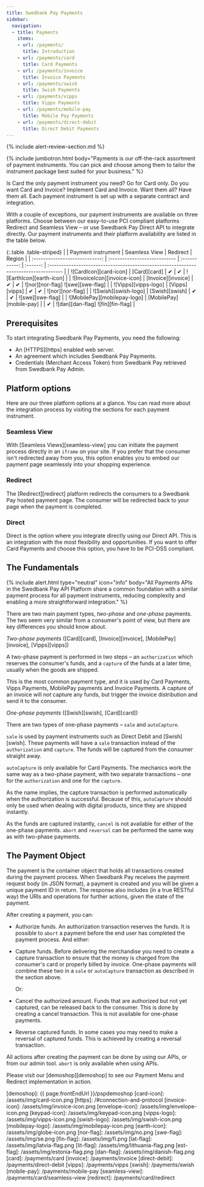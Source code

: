 ```yaml
---
title: Swedbank Pay Payments
sidebar:
  navigation:
  - title: Payments
    items:
    - url: /payments/
      title: Introduction
    - url: /payments/card
      title: Card Payments
    - url: /payments/invoice
      title: Invoice Payments
    - url: /payments/swish
      title: Swish Payments
    - url: /payments/vipps
      title: Vipps Payments
    - url: /payments/mobile-pay
      title: Mobile Pay Payments
    - url: /payments/direct-debit
      title: Direct Debit Payments
---
```


{% include alert-review-section.md %}

{% include jumbotron.html body="Payments is our off-the-rack assortment of
payment instruments. You can pick and choose among them to tailor the instrument
package best suited for your business." %}

Is Card the only payment instrument you need? Go for Card only. Do you want Card
and Invoice? Implement Card and Invoice. Want them all? Have them all. Each
payment instrument is set up with a separate contract and integration.

With a couple of exceptions, our payment instruments are available on three
platforms. Choose between our easy-to-use PCI compliant platforms Redirect
and Seamless View – or use Swedbank Pay Direct API to integrate directly. Our
payment instruments and their platform availability are listed in the table
below.

{:.table .table-striped}
|                                | Payment instrument           | Seamless View | Redirect | Region                                                                               |
| :----------------------------: | :--------------------------- | :-----------: | :------: | :----------------------------------------------------------------------------------- |
|     ![CardIcon][card-icon]     | [Card][card]                 |    ✔︎︎︎︎︎     |  ✔︎︎︎︎︎  | ![EarthIcon][earth-icon]                                                             |
|  ![InvoiceIcon][invoice-icon]  | [Invoice][invoice]           |    ✔︎︎︎︎︎     |  ✔︎︎︎︎︎  | ![nor][nor-flag] ![swe][swe-flag]                                   |
|      ![Vipps][vipps-logo]      | [Vipps][vipps]               |    ✔︎︎︎︎︎     |  ✔︎︎︎︎︎  | ![nor][nor-flag]                                                                     |
|      ![Swish][swish-logo]      | [Swish][swish]               |    ✔︎︎︎︎︎     |  ✔︎︎︎︎︎  | ![swe][swe-flag]                                                                     |
|  ![MobilePay][mobilepay-logo]  | [MobilePay][mobile-pay]      |               |  ✔︎︎︎︎︎  | ![dan][dan-flag] ![fin][fin-flag]                                                    |

## Prerequisites

To start integrating Swedbank Pay Payments, you need the following:

* An [HTTPS][https] enabled web server.
* An agreement which includes Swedbank Pay Payments.
* Credentials (Merchant Access Token) from Swedbank Pay retrieved from
  Swedbank Pay Admin.

## Platform options

Here are our three platform options at a glance. You can read more about the
integration process by visiting the sections for each payment instrument.

### Seamless View

With [Seamless Views][seamless-view] you can initiate the payment process
directly in an `iframe` on your site. If you prefer that the consumer isn't
redirected away from you, this option enables you to embed our payment page
seamlessly into your shopping experience.

### Redirect

The [Redirect][redirect] platform redirects the consumers to a Swedbank Pay
hosted payment page. The consumer will be redirected back to your page when the
payment is completed.

### Direct

Direct is the option where you integrate directly using our Direct
API. This is an integration with the most flexibility and opportunities. If you
want to offer Card Payments and choose this option, you have to be PCI-DSS
compliant.

## The Fundamentals

{% include alert.html type="neutral"
                      icon="info"
                      body="All Payments APIs in the Swedbank Pay API Platform
                      share a common foundation with a similar payment process
                      for all payment instruments, reducing complexity and
                      enabling a more straightforward integration." %}

There are two main payment types, *two-phase* and *one-phase* payments. The two
seem very similar from a consumer's point of view, but there are key differences
you should know about.

*Two-phase payments* ([Card][card], [Invoice][invoice],
[MobilePay][invoice], [Vipps][vipps])

A two-phase payment is performed in two steps – an `authorization` which
reserves the consumer's funds, and a `capture` of the funds at a later time,
usually when the goods are shipped.

This is the most common payment type, and it is used by Card Payments, Vipps
Payments, MobilePay payments and Invoice Payments. A
capture of an invoice will *not* capture any funds, but trigger the invoice
distribution and send it to the consumer.

*One-phase payments* ([Swish][swish],
[Card][card])

There are two types of one-phase payments – `sale` and `autoCapture`.

`sale` is used by payment instruments such as Direct Debit and [Swish][swish].
These payments will have a `sale` transaction instead of the `authorization` and
`capture`. The funds will be captured from the consumer straight away.

`autoCapture` is only available for Card Payments. The mechanics work the same
way as a two-phase payment, with two separate transactions – one for the
`authorization` and one for the `capture`.

As the name implies, the capture transaction is performed automatically when the
authorization is successful. Because of this, `autoCapture` should only be used
when dealing with digital products, since they are shipped instantly.

As the funds are captured instantly, `cancel` is not available for either of the
one-phase payments. `abort` and `reversal` can be performed the same way as with
two-phase payments.

## The Payment Object

The payment is the container object that holds all transactions
created during the payment process. When Swedbank Pay receives the payment
request body (in JSON format), a payment is created and you will be given a
unique payment ID in return. The response also includes (in a true RESTful way)
the URIs and operations for further actions, given the state of the payment.

After creating a payment, you can:

* Authorize funds. An authorization transaction reserves the funds. It is
  possible to `abort` a payment before the end user has completed the payment
  process. And either:
* Capture funds. Before delivering the merchandise you need to create a capture
  transaction to ensure that the money is charged from the consumer's card
  or properly billed by invoice. One-phase payments will combine these two in a
  `sale` or `autoCapture` transaction as described in the section above.

  Or:
* Cancel the authorized amount. Funds that are authorized but not yet captured,
  can be released back to the consumer. This is done by creating a cancel
  transaction. This is not available for one-phase payments.
* Reverse captured funds. In some cases you may need to make a reversal of
  captured funds. This is achieved by creating a reversal transaction.

 All actions after creating the payment can be done by using our APIs, or from
 our admin tool. `abort` is only available when using APIs.

Please visit our [demoshop][demoshop] to see our Payment Menu and Redirect
implementation in action.

[demoshop]: {{ page.frontEndUrl }}/pspdemoshop
[card-icon]: /assets/img/card-icon.png
[https]: /#connection-and-protocol
[invoice-icon]: /assets/img/invoice-icon.png
[envelope-icon]: /assets/img/envelope-icon.png
[keypad-icon]: /assets/img/keypad-icon.png
[vipps-logo]: /assets/img/vipps-icon.png
[swish-logo]: /assets/img/swish-icon.png
[mobilepay-logo]: /assets/img/mobilepay-icon.png
[earth-icon]: /assets/img/globe-icon.png
[nor-flag]: /assets/img/no.png
[swe-flag]: /assets/img/se.png
[fin-flag]: /assets/img/fi.png
[lat-flag]: /assets/img/latvia-flag.png
[lit-flag]: /assets/img/lithuania-flag.png
[est-flag]: /assets/img/estonia-flag.png
[dan-flag]: /assets/img/danish-flag.png
[card]: /payments/card
[invoice]: /payments/invoice
[direct-debit]: /payments/direct-debit
[vipps]: /payments/vipps
[swish]: /payments/swish
[mobile-pay]: /payments/mobile-pay
[seamless-view]: /payments/card/seamless-view
[redirect]: /payments/card/redirect
